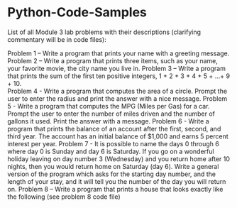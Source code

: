 # Python-Code-Samples


List of all Module 3 lab problems with their descriptions (clarifying commentary will be in code files):

Problem 1 – Write a program that prints your name with a greeting message. 
Problem 2 – Write a program that prints three items, such as your name, your favorite movie, the city name you live in. 
Problem 3 – Write a program that prints the sum of the first ten positive integers, 1 + 2 + 3 + 4 +
5 + …+ 9 + 10.  
Problem 4 - Write a program that computes the area of a circle. Prompt the user to enter the radius and print the answer with a nice message. 
Problem 5 - Write a program that computes the MPG (Miles per Gas) for a car. Prompt the user to enter the number of miles driven and the number of gallons it used. Print the answer with a message. 
Problem 6 - Write a program that prints the balance of an account after the first, second, and third year. The account has an initial balance of $1,000 and earns 5 percent interest per year. 
Problem 7 - It is possible to name the days 0 through 6 where day 0 is Sunday and day 6 is Saturday. If you go on a wonderful holiday leaving on day number 3 (Wednesday) and you return home after 10 nights, then you would return home on Saturday (day 6). Write a general version of the program which asks for the starting day number, and the length of your stay, and it will tell you the number of the day you will return on. 
Problem 8 – Write a program that prints a house that looks exactly like the following (see problem 8 code file)
